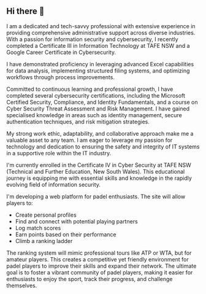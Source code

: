 ## Hi there 👋

I am a dedicated and tech-savvy professional with extensive experience in providing comprehensive administrative support across diverse industries. With a passion for information security and cybersecurity, I recently completed a Certificate III in Information Technology at TAFE NSW and a Google Career Certificate in Cybersecurity.

I have demonstrated proficiency in leveraging advanced Excel capabilities for data analysis, implementing structured filing systems, and optimizing workflows through process improvements.  

Committed to continuous learning and professional growth, I have completed several cybersecurity certifications, including the Microsoft Certified Security, Compliance, and Identity Fundamentals, and a course on Cyber Security Threat Assessment and Risk Management. I have gained specialised knowledge in areas such as identity management, secure authentication techniques, and risk mitigation strategies.

My strong work ethic, adaptability, and collaborative approach make me a valuable asset to any team. I am eager to leverage my passion for technology and dedication to ensuring the safety and integrity of IT systems in a supportive role within the IT industry.

I'm currently enrolled in the Certificate IV in Cyber Security at TAFE NSW (Technical and Further Education, New South Wales). This educational journey is equipping me with essential skills and knowledge in the rapidly evolving field of information security.

I'm developing a web platform for padel enthusiasts. The site will allow players to:

- Create personal profiles
- Find and connect with potential playing partners
- Log match scores
- Earn points based on their performance
- Climb a ranking ladder

The ranking system will mimic professional tours like ATP or WTA, but for amateur players. This creates a competitive yet friendly environment for padel players to improve their skills and expand their network.
The ultimate goal is to foster a vibrant community of padel players, making it easier for enthusiasts to enjoy the sport, track their progress, and challenge themselves.


